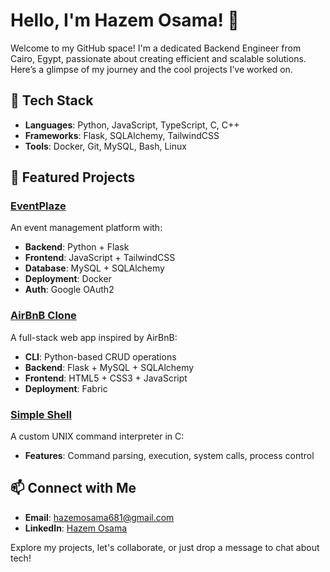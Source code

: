 # Hello, I'm Hazem Osama! 👋

Welcome to my GitHub space! I'm a dedicated Backend Engineer from Cairo, Egypt, passionate about creating efficient and scalable solutions. Here’s a glimpse of my journey and the cool projects I’ve worked on.

## 🔧 Tech Stack
- **Languages**: Python, JavaScript, TypeScript, C, C++
- **Frameworks**: Flask, SQLAlchemy, TailwindCSS
- **Tools**: Docker, Git, MySQL, Bash, Linux

## 🚀 Featured Projects

### [EventPlaze](https://github.com/HazemUsama/EventPlaza)
An event management platform with:
- **Backend**: Python + Flask
- **Frontend**: JavaScript + TailwindCSS
- **Database**: MySQL + SQLAlchemy
- **Deployment**: Docker
- **Auth**: Google OAuth2

### [AirBnB Clone](https://github.com/HazemUsama/AirBnB_clone)
A full-stack web app inspired by AirBnB:
- **CLI**: Python-based CRUD operations
- **Backend**: Flask + MySQL + SQLAlchemy
- **Frontend**: HTML5 + CSS3 + JavaScript
- **Deployment**: Fabric

### [Simple Shell](https://github.com/HazemUsama/simple_shell)
A custom UNIX command interpreter in C:
- **Features**: Command parsing, execution, system calls, process control

## 📫 Connect with Me
- **Email**: [hazemosama681@gmail.com](mailto:hazemosama681@gmail.com)
- **LinkedIn**: [Hazem Osama](https://www.linkedin.com/in/hazem-osama-188818254/)

Explore my projects, let's collaborate, or just drop a message to chat about tech!

